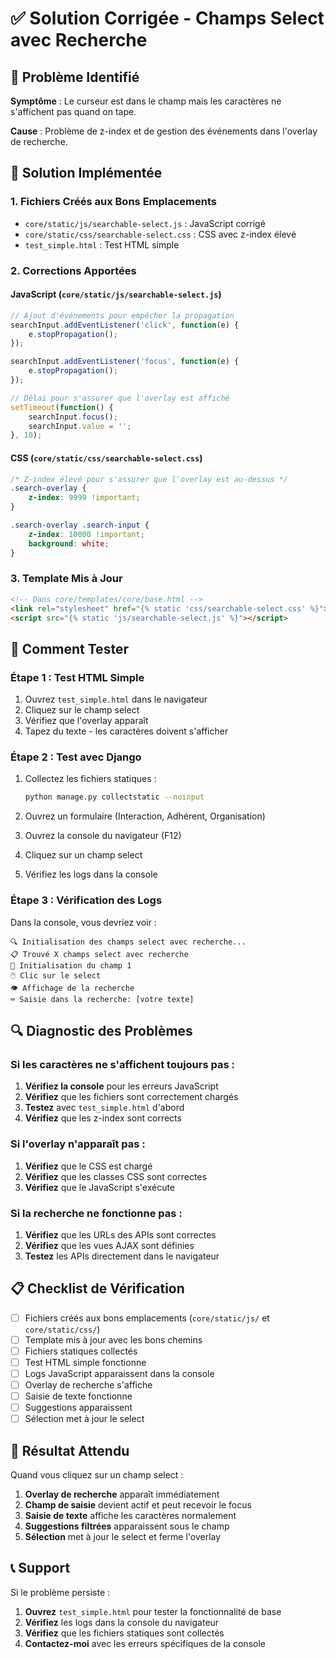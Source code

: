 # ✅ Solution Corrigée - Champs Select avec Recherche

## 🐛 Problème Identifié

**Symptôme** : Le curseur est dans le champ mais les caractères ne s'affichent pas quand on tape.

**Cause** : Problème de z-index et de gestion des événements dans l'overlay de recherche.

## 🔧 Solution Implémentée

### 1. **Fichiers Créés aux Bons Emplacements**
- `core/static/js/searchable-select.js` : JavaScript corrigé
- `core/static/css/searchable-select.css` : CSS avec z-index élevé
- `test_simple.html` : Test HTML simple

### 2. **Corrections Apportées**

#### **JavaScript (`core/static/js/searchable-select.js`)**
```javascript
// Ajout d'événements pour empêcher la propagation
searchInput.addEventListener('click', function(e) {
    e.stopPropagation();
});

searchInput.addEventListener('focus', function(e) {
    e.stopPropagation();
});

// Délai pour s'assurer que l'overlay est affiché
setTimeout(function() {
    searchInput.focus();
    searchInput.value = '';
}, 10);
```

#### **CSS (`core/static/css/searchable-select.css`)**
```css
/* Z-index élevé pour s'assurer que l'overlay est au-dessus */
.search-overlay {
    z-index: 9999 !important;
}

.search-overlay .search-input {
    z-index: 10000 !important;
    background: white;
}
```

### 3. **Template Mis à Jour**
```html
<!-- Dans core/templates/core/base.html -->
<link rel="stylesheet" href="{% static 'css/searchable-select.css' %}">
<script src="{% static 'js/searchable-select.js' %}"></script>
```

## 🧪 Comment Tester

### **Étape 1 : Test HTML Simple**
1. Ouvrez `test_simple.html` dans le navigateur
2. Cliquez sur le champ select
3. Vérifiez que l'overlay apparaît
4. Tapez du texte - les caractères doivent s'afficher

### **Étape 2 : Test avec Django**
1. Collectez les fichiers statiques :
   ```bash
   python manage.py collectstatic --noinput
   ```

2. Ouvrez un formulaire (Interaction, Adhérent, Organisation)
3. Ouvrez la console du navigateur (F12)
4. Cliquez sur un champ select
5. Vérifiez les logs dans la console

### **Étape 3 : Vérification des Logs**
Dans la console, vous devriez voir :
```
🔍 Initialisation des champs select avec recherche...
📋 Trouvé X champs select avec recherche
🔧 Initialisation du champ 1
🖱️ Clic sur le select
👁️ Affichage de la recherche
⌨️ Saisie dans la recherche: [votre texte]
```

## 🔍 Diagnostic des Problèmes

### **Si les caractères ne s'affichent toujours pas :**

1. **Vérifiez la console** pour les erreurs JavaScript
2. **Vérifiez** que les fichiers sont correctement chargés
3. **Testez** avec `test_simple.html` d'abord
4. **Vérifiez** que les z-index sont corrects

### **Si l'overlay n'apparaît pas :**

1. **Vérifiez** que le CSS est chargé
2. **Vérifiez** que les classes CSS sont correctes
3. **Vérifiez** que le JavaScript s'exécute

### **Si la recherche ne fonctionne pas :**

1. **Vérifiez** que les URLs des APIs sont correctes
2. **Vérifiez** que les vues AJAX sont définies
3. **Testez** les APIs directement dans le navigateur

## 📋 Checklist de Vérification

- [ ] Fichiers créés aux bons emplacements (`core/static/js/` et `core/static/css/`)
- [ ] Template mis à jour avec les bons chemins
- [ ] Fichiers statiques collectés
- [ ] Test HTML simple fonctionne
- [ ] Logs JavaScript apparaissent dans la console
- [ ] Overlay de recherche s'affiche
- [ ] Saisie de texte fonctionne
- [ ] Suggestions apparaissent
- [ ] Sélection met à jour le select

## 🚀 Résultat Attendu

Quand vous cliquez sur un champ select :
1. **Overlay de recherche** apparaît immédiatement
2. **Champ de saisie** devient actif et peut recevoir le focus
3. **Saisie de texte** affiche les caractères normalement
4. **Suggestions filtrées** apparaissent sous le champ
5. **Sélection** met à jour le select et ferme l'overlay

## 📞 Support

Si le problème persiste :
1. **Ouvrez** `test_simple.html` pour tester la fonctionnalité de base
2. **Vérifiez** les logs dans la console du navigateur
3. **Vérifiez** que les fichiers statiques sont collectés
4. **Contactez-moi** avec les erreurs spécifiques de la console
